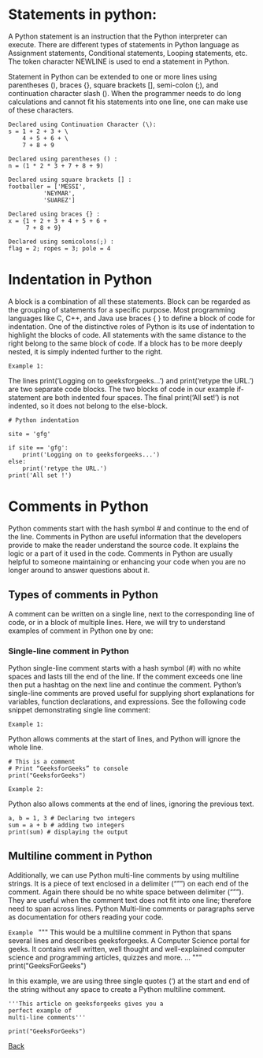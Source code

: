 # Statements in python:

A Python statement is an instruction that the Python interpreter can execute. There are different types of statements in Python language as Assignment statements, Conditional statements, Looping statements, etc. The token character NEWLINE is used to end a statement in Python. 

Statement in Python can be extended to one or more lines using parentheses (), braces {}, square brackets [], semi-colon (;), and continuation character slash (\). When the programmer needs to do long calculations and cannot fit his statements into one line, one can make use of these characters. 

```
Declared using Continuation Character (\):
s = 1 + 2 + 3 + \
    4 + 5 + 6 + \
    7 + 8 + 9

Declared using parentheses () :
n = (1 * 2 * 3 + 7 + 8 + 9)

Declared using square brackets [] :
footballer = ['MESSI',
          'NEYMAR',
          'SUAREZ']

Declared using braces {} :
x = {1 + 2 + 3 + 4 + 5 + 6 +
     7 + 8 + 9}

Declared using semicolons(;) :
flag = 2; ropes = 3; pole = 4
```

# Indentation in Python

A block is a combination of all these statements. Block can be regarded as the grouping of statements for a specific purpose. Most programming languages like C, C++, and Java use braces { } to define a block of code for indentation. 
One of the distinctive roles of Python is its use of indentation to highlight the blocks of code. All statements with the same distance to the right belong to the same block of code. If a block has to be more deeply nested, it is simply indented further to the right.  


`Example 1:`

The lines print(‘Logging on to geeksforgeeks…’) and print(‘retype the URL.’) are two separate code blocks. The two blocks of code in our example if-statement are both indented four spaces. The final print(‘All set!’) is not indented, so it does not belong to the else-block. 

```
# Python indentation

site = 'gfg'

if site == 'gfg':
	print('Logging on to geeksforgeeks...')
else:
	print('retype the URL.')
print('All set !')

```

# Comments in Python

Python comments start with the hash symbol # and continue to the end of the line. Comments in Python are useful information that the developers provide to make the reader understand the source code. It explains the logic or a part of it used in the code. Comments in Python are usually helpful to someone maintaining or enhancing your code when you are no longer around to answer questions about it.

## Types of comments in Python
A comment can be written on a single line, next to the corresponding line of code, or in a block of multiple lines. Here, we will try to understand examples of comment in Python one by one:

### Single-line comment in Python
Python single-line comment starts with a hash symbol (#) with no white spaces and lasts till the end of the line. If the comment exceeds one line then put a hashtag on the next line and continue the comment. Python’s single-line comments are proved useful for supplying short explanations for variables, function declarations, and expressions. See the following code snippet demonstrating single line comment:

`Example 1:` 

Python allows comments at the start of lines, and Python will ignore the whole line.

```
# This is a comment
# Print “GeeksforGeeks” to console
print("GeeksforGeeks")
```

`Example 2:` 

Python also allows comments at the end of lines, ignoring the previous text.

```
a, b = 1, 3 # Declaring two integers
sum = a + b # adding two integers
print(sum) # displaying the output
```

## Multiline comment in Python 
Additionally, we can use Python multi-line comments by using multiline strings. It is a piece of text enclosed in a delimiter (“””) on each end of the comment. Again there should be no white space between delimiter (“””). They are useful when the comment text does not fit into one line; therefore need to span across lines. Python Multi-line comments or paragraphs serve as documentation for others reading your code.

`Example `
"""
This would be a multiline comment in Python that
spans several lines and describes geeksforgeeks.
A Computer Science portal for geeks. It contains 
well written, well thought 
and well-explained computer science 
and programming articles, 
quizzes and more. 
…
"""
print("GeeksForGeeks")

In this example, we are using three single quotes (‘) at the start and end of the string without any space to create a Python multiline comment.


```
'''This article on geeksforgeeks gives you a 
perfect example of
multi-line comments'''

print("GeeksForGeeks")

```

[Back](./README.md)

